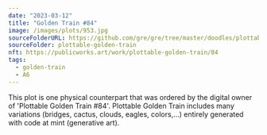 ```yaml
---
date: "2023-03-12"
title: "Golden Train #84"
image: /images/plots/953.jpg
sourceFolderURL: https://github.com/gre/gre/tree/master/doodles/plottable-golden-train
sourceFolder: plottable-golden-train
nft: https://publicworks.art/work/plottable-golden-train/84
tags:
  - golden-train
  - A6
---
```


This plot is one physical counterpart that was ordered by the digital owner of 'Plottable Golden Train #84'. 
Plottable Golden Train includes many variations (bridges, cactus, clouds, eagles, colors,...) entirely generated with code at mint (generative art).
